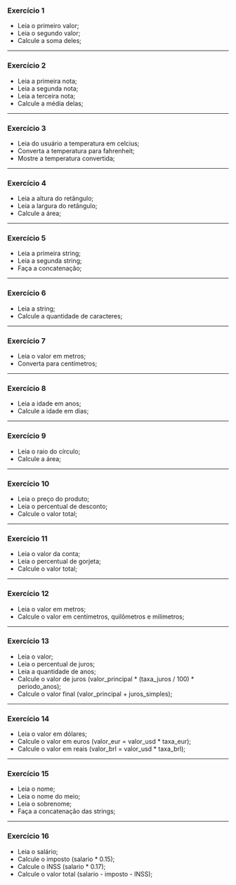 ### Exercício 1 

- Leia o primeiro valor;
- Leia o segundo valor;
- Calcule a soma deles;
<hr>

### Exercício 2 

- Leia a primeira nota;
- Leia a segunda nota;
- Leia a terceira nota;
- Calcule a média delas;
<hr>

### Exercício 3 

- Leia do usuário a temperatura em celcius;
- Converta a temperatura para fahrenheit;
- Mostre a temperatura convertida;
<hr>

### Exercício 4 

- Leia a altura do retângulo;
- Leia a largura do retângulo;
- Calcule a área;
<hr>

### Exercício 5 

- Leia a primeira string;
- Leia a segunda string;
- Faça a concatenação;
<hr>

### Exercício 6 

- Leia a string;
- Calcule a quantidade de caracteres;
<hr>

### Exercício 7 

- Leia o valor em metros;
- Converta para centímetros;
<hr>

### Exercício 8 

- Leia a idade em anos;
- Calcule a idade em dias;
<hr>

### Exercício 9 

- Leia o raio do círculo;
- Calcule a área;
<hr>

### Exercício 10 

- Leia o preço do produto;
- Leia o percentual de desconto;
- Calcule o valor total;
<hr>

### Exercício 11 

- Leia o valor da conta;
- Leia o percentual de gorjeta;
- Calcule o valor total;
<hr>

### Exercício 12 

- Leia o valor em metros;
- Calcule o valor em centímetros, quilômetros e milímetros;
<hr>

### Exercício 13 

- Leia o valor;
- Leia o percentual de juros;
- Leia a quantidade de anos;
- Calcule o valor de juros (valor_principal * (taxa_juros / 100) * periodo_anos);
- Calcule o valor final (valor_principal + juros_simples);
<hr>

### Exercício 14 

- Leia o valor em dólares;
- Calcule o valor em euros (valor_eur = valor_usd * taxa_eur);
- Calcule o valor em reais (valor_brl = valor_usd * taxa_brl);
<hr>

### Exercício 15 

- Leia o nome;
- Leia o nome do meio;
- Leia o sobrenome;
- Faça a concatenação das strings;
<hr>

### Exercício 16 

- Leia o salário;
- Calcule o imposto (salario * 0.15);
- Calcule o INSS (salario * 0.17);
- Calcule o valor total (salario - imposto - INSS);
